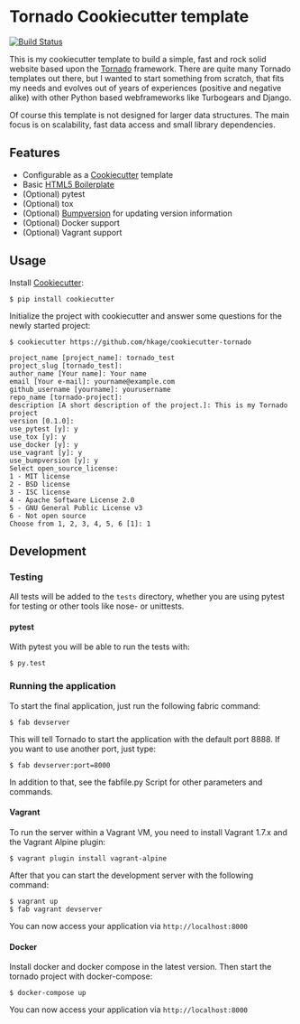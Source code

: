 # Tornado Cookiecutter template

[![Build Status](https://travis-ci.org/hkage/cookiecutter-tornado.svg?branch=development)](https://travis-ci.org/hkage/cookiecutter-tornado)

This is my cookiecutter template to build a simple, fast and rock solid website based upon
the [Tornado](http://www.tornadoweb.org/) framework. There are quite many Tornado templates  out there,
but I wanted to start something from scratch, that fits my needs and evolves out
of years of experiences (positive and negative alike) with other Python based webframeworks
like Turbogears and Django.

Of course this template is not designed for larger data structures. The main
focus is on scalability, fast data access and small library dependencies.

## Features

* Configurable as a [Cookiecutter](https://github.com/audreyr/cookiecutter) template
* Basic [HTML5 Boilerplate](https://html5boilerplate.com/)
* (Optional) pytest
* (Optional) tox
* (Optional) [Bumpversion](https://github.com/peritus/bumpversion) for updating version information
* (Optional) Docker support
* (Optional) Vagrant support

## Usage

Install [Cookiecutter](https://github.com/audreyr/cookiecutter):

    $ pip install cookiecutter

Initialize the project with cookiecutter and answer some questions for the newly started project:

    $ cookiecutter https://github.com/hkage/cookiecutter-tornado

    project_name [project_name]: tornado_test
    project_slug [tornado_test]:
    author_name [Your name]: Your name
    email [Your e-mail]: yourname@example.com
    github_username [yourname]: yourusername
    repo_name [tornado-project]:
    description [A short description of the project.]: This is my Tornado project
    version [0.1.0]:
    use_pytest [y]: y
    use_tox [y]: y
    use_docker [y]: y
    use_vagrant [y]: y
    use_bumpversion [y]: y
    Select open_source_license:
    1 - MIT license
    2 - BSD license
    3 - ISC license
    4 - Apache Software License 2.0
    5 - GNU General Public License v3
    6 - Not open source
    Choose from 1, 2, 3, 4, 5, 6 [1]: 1

## Development

### Testing

All tests will be added to the `tests` directory, whether you are using pytest for testing or other tools like nose- or unittests.

#### pytest

With pytest you will be able to run the tests with:

    $ py.test

### Running the application

To start the final application, just run the following fabric command:

    $ fab devserver

This will tell Tornado to start the application with the default port 8888. If
you want to use another port, just type:

    $ fab devserver:port=8000

In addition to that, see the fabfile.py Script for other parameters and
commands.

#### Vagrant

To run the server within a Vagrant VM, you need to install Vagrant 1.7.x and the
Vagrant Alpine plugin:

    $ vagrant plugin install vagrant-alpine

After that you can start the development server with the following command:

    $ vagrant up
    $ fab vagrant devserver

You can now access your application via `http://localhost:8000`

#### Docker

Install docker and docker compose in the latest version. Then start the tornado
project with docker-compose:

    $ docker-compose up

You can now access your application via `http://localhost:8000`

